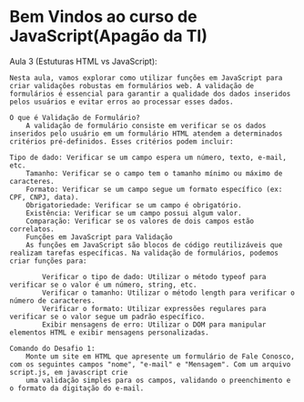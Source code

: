 Bem Vindos ao curso de JavaScript(Apagão da TI)
=====================================
Aula 3 (Estuturas HTML vs JavaScript):

    Nesta aula, vamos explorar como utilizar funções em JavaScript para criar validações robustas em formulários web. A validação de formulários é essencial para garantir a qualidade dos dados inseridos pelos usuários e evitar erros ao processar esses dados.

    O que é Validação de Formulário?
        A validação de formulário consiste em verificar se os dados inseridos pelo usuário em um formulário HTML atendem a determinados critérios pré-definidos. Esses critérios podem incluir:

    Tipo de dado: Verificar se um campo espera um número, texto, e-mail, etc.
        Tamanho: Verificar se o campo tem o tamanho mínimo ou máximo de caracteres.
        Formato: Verificar se um campo segue um formato específico (ex: CPF, CNPJ, data).
        Obrigatoriedade: Verificar se um campo é obrigatório.
        Existência: Verificar se um campo possui algum valor.
        Comparação: Verificar se os valores de dois campos estão correlatos.
        Funções em JavaScript para Validação
        As funções em JavaScript são blocos de código reutilizáveis que realizam tarefas específicas. Na validação de formulários, podemos criar funções para:

            Verificar o tipo de dado: Utilizar o método typeof para verificar se o valor é um número, string, etc.
            Verificar o tamanho: Utilizar o método length para verificar o número de caracteres.
            Verificar o formato: Utilizar expressões regulares para verificar se o valor segue um padrão específico.
            Exibir mensagens de erro: Utilizar o DOM para manipular elementos HTML e exibir mensagens personalizadas.

    Comando do Desafio 1:
        Monte um site em HTML que apresente um formulário de Fale Conosco, com os seguintes campos "nome", "e-mail" e "Mensagem". Com um arquivo script.js, em javascript crie 
        uma validação simples para os campos, validando o preenchimento e o formato da digitação do e-mail.

